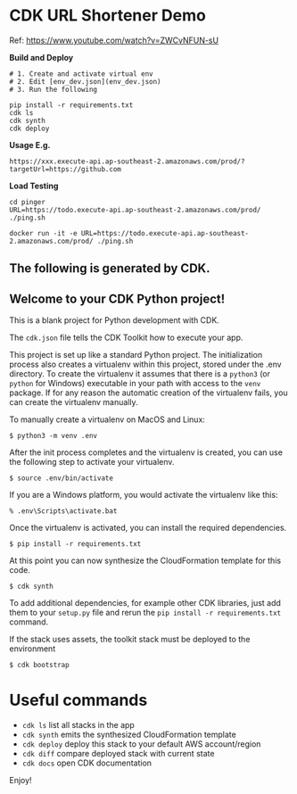 # CDK URL Shortener Demo

Ref: https://www.youtube.com/watch?v=ZWCvNFUN-sU

**Build and Deploy**
```
# 1. Create and activate virtual env
# 2. Edit [env_dev.json](env_dev.json)
# 3. Run the following

pip install -r requirements.txt
cdk ls
cdk synth
cdk deploy
```

**Usage E.g.**
```
https://xxx.execute-api.ap-southeast-2.amazonaws.com/prod/?targetUrl=https://github.com
```

**Load Testing**
```
cd pinger
URL=https://todo.execute-api.ap-southeast-2.amazonaws.com/prod/ ./ping.sh

docker run -it -e URL=https://todo.execute-api.ap-southeast-2.amazonaws.com/prod/ ./ping.sh
```


The following is generated by CDK.
---
## Welcome to your CDK Python project!

This is a blank project for Python development with CDK.

The `cdk.json` file tells the CDK Toolkit how to execute your app.

This project is set up like a standard Python project.  The initialization
process also creates a virtualenv within this project, stored under the .env
directory.  To create the virtualenv it assumes that there is a `python3`
(or `python` for Windows) executable in your path with access to the `venv`
package. If for any reason the automatic creation of the virtualenv fails,
you can create the virtualenv manually.

To manually create a virtualenv on MacOS and Linux:

```
$ python3 -m venv .env
```

After the init process completes and the virtualenv is created, you can use the following
step to activate your virtualenv.

```
$ source .env/bin/activate
```

If you are a Windows platform, you would activate the virtualenv like this:

```
% .env\Scripts\activate.bat
```

Once the virtualenv is activated, you can install the required dependencies.

```
$ pip install -r requirements.txt
```

At this point you can now synthesize the CloudFormation template for this code.

```
$ cdk synth
```

To add additional dependencies, for example other CDK libraries, just add
them to your `setup.py` file and rerun the `pip install -r requirements.txt`
command.

If the stack uses assets, the toolkit stack must be deployed to the environment
```
$ cdk bootstrap
```

# Useful commands

 * `cdk ls`          list all stacks in the app
 * `cdk synth`       emits the synthesized CloudFormation template
 * `cdk deploy`      deploy this stack to your default AWS account/region
 * `cdk diff`        compare deployed stack with current state
 * `cdk docs`        open CDK documentation

Enjoy!
